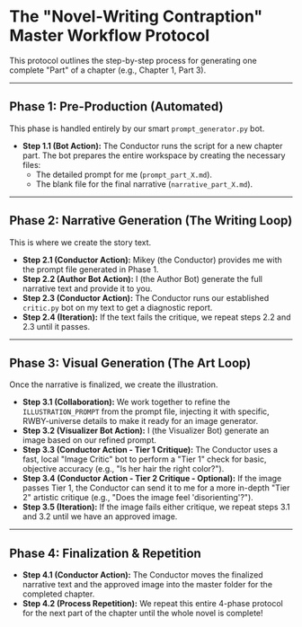# The "Novel-Writing Contraption" Master Workflow Protocol

This protocol outlines the step-by-step process for generating one complete "Part" of a chapter (e.g., Chapter 1, Part 3).

---

## **Phase 1: Pre-Production (Automated)**

This phase is handled entirely by our smart `prompt_generator.py` bot.

* **Step 1.1 (Bot Action):** The Conductor runs the script for a new chapter part. The bot prepares the entire workspace by creating the necessary files:
  * The detailed prompt for me (`prompt_part_X.md`).
  * The blank file for the final narrative (`narrative_part_X.md`).

---

## **Phase 2: Narrative Generation (The Writing Loop)**

This is where we create the story text.

* **Step 2.1 (Conductor Action):** Mikey (the Conductor) provides me with the prompt file generated in Phase 1.
* **Step 2.2 (Author Bot Action):** I (the Author Bot) generate the full narrative text and provide it to you.
* **Step 2.3 (Conductor Action):** The Conductor runs our established `critic.py` bot on my text to get a diagnostic report.
* **Step 2.4 (Iteration):** If the text fails the critique, we repeat steps 2.2 and 2.3 until it passes.

---

## **Phase 3: Visual Generation (The Art Loop)**

Once the narrative is finalized, we create the illustration.

* **Step 3.1 (Collaboration):** We work together to refine the `ILLUSTRATION_PROMPT` from the prompt file, injecting it with specific, RWBY-universe details to make it ready for an image generator.
* **Step 3.2 (Visualizer Bot Action):** I (the Visualizer Bot) generate an image based on our refined prompt.
* **Step 3.3 (Conductor Action - Tier 1 Critique):** The Conductor uses a fast, local "Image Critic" bot to perform a "Tier 1" check for basic, objective accuracy (e.g., "Is her hair the right color?").
* **Step 3.4 (Conductor Action - Tier 2 Critique - Optional):** If the image passes Tier 1, the Conductor can send it to me for a more in-depth "Tier 2" artistic critique (e.g., "Does the image feel 'disorienting'?").
* **Step 3.5 (Iteration):** If the image fails either critique, we repeat steps 3.1 and 3.2 until we have an approved image.

---

## **Phase 4: Finalization & Repetition**

* **Step 4.1 (Conductor Action):** The Conductor moves the finalized narrative text and the approved image into the master folder for the completed chapter.
* **Step 4.2 (Process Repetition):** We repeat this entire 4-phase protocol for the next part of the chapter until the whole novel is complete!